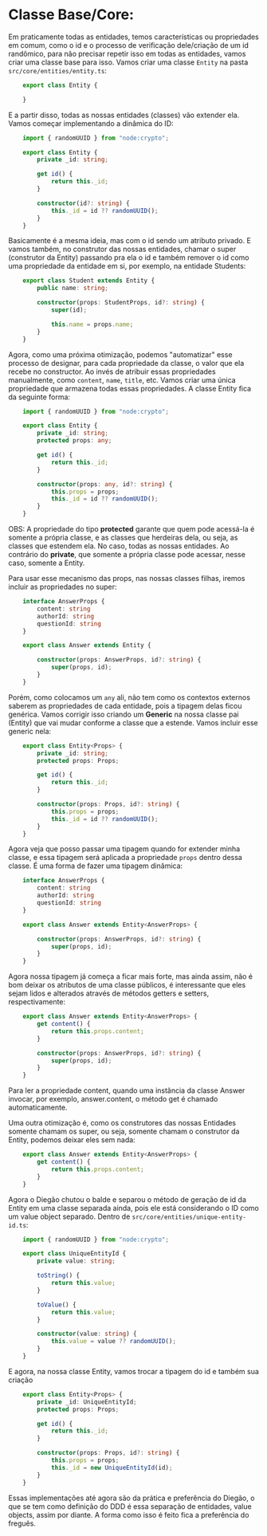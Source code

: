 # Classe Base/Core:

Em praticamente todas as entidades, temos características ou propriedades em comum, como o id e o processo de verificação dele/criação de um id randômico, para não precisar repetir isso em todas as entidades, vamos criar uma classe base para isso. Vamos criar uma classe `Entity` na pasta `src/core/entities/entity.ts`:

```ts
    export class Entity {

    }
```

E a partir disso, todas as nossas entidades (classes) vão extender ela. Vamos começar implementando a dinâmica do ID:

```ts
    import { randomUUID } from "node:crypto";

    export class Entity {
        private _id: string;

        get id() {
            return this._id;
        }

        constructor(id?: string) {
            this._id = id ?? randomUUID();
        }
    }
```

Basicamente é a mesma ideia, mas com o id sendo um atributo privado. E vamos também, no construtor das nossas entidades, chamar o super (construtor da Entity) passando pra ela o id e também remover o id como uma propriedade da entidade em si, por exemplo, na entidade Students:

```ts
    export class Student extends Entity {
        public name: string;

        constructor(props: StudentProps, id?: string) {
            super(id);

            this.name = props.name;
        }
    }
```

Agora, como uma próxima otimização, podemos "automatizar" esse processo de designar, para cada propriedade da classe, o valor que ela recebe no constructor. Ao invés de atribuir essas propriedades manualmente, como `content`, `name`, `title`, etc. Vamos criar uma única propriedade que armazena todas essas propriedades. A classe Entity fica da seguinte forma:

```ts
    import { randomUUID } from "node:crypto";

    export class Entity {
        private _id: string;
        protected props: any;

        get id() {
            return this._id;
        }

        constructor(props: any, id?: string) {
            this.props = props;
            this._id = id ?? randomUUID();
        }
    }
```

OBS: A propriedade do tipo **protected** garante que quem pode acessá-la é somente a própria classe, e as classes que herdeiras dela, ou seja, as classes que estendem ela. No caso, todas as nossas entidades. Ao contrário do **private**, que somente a própria classe pode acessar, nesse caso, somente a Entity.

Para usar esse mecanismo das props, nas nossas classes filhas, iremos incluir as propriedades no super:

```ts
    interface AnswerProps {
        content: string
        authorId: string
        questionId: string
    }

    export class Answer extends Entity {

        constructor(props: AnswerProps, id?: string) {
            super(props, id);
        }
    }
```

Porém, como colocamos um `any` ali, não tem como os contextos externos saberem as propriedades de cada entidade, pois a tipagem delas ficou genérica. Vamos corrigir isso criando um **Generic** na nossa classe pai (Entity) que vai mudar conforme a classe que a estende. Vamos incluir esse generic nela:

```ts
    export class Entity<Props> {
        private _id: string;
        protected props: Props;

        get id() {
            return this._id;
        }

        constructor(props: Props, id?: string) {
            this.props = props;
            this._id = id ?? randomUUID();
        }
    }
```

Agora veja que posso passar uma tipagem quando for extender minha classe, e essa tipagem será aplicada a propriedade `props` dentro dessa classe. É uma forma de fazer uma tipagem dinâmica:

```ts
    interface AnswerProps {
        content: string
        authorId: string
        questionId: string
    }

    export class Answer extends Entity<AnswerProps> {

        constructor(props: AnswerProps, id?: string) {
            super(props, id);
        }
    }
```

Agora nossa tipagem já começa a ficar mais forte, mas ainda assim, não é bom deixar os atributos de uma classe públicos, é interessante que eles sejam lidos e alterados através de métodos getters e setters, respectivamente:

```ts
    export class Answer extends Entity<AnswerProps> {
        get content() {
            return this.props.content;
        }

        constructor(props: AnswerProps, id?: string) {
            super(props, id);
        }
    }
```

Para ler a propriedade content, quando uma instância da classe Answer invocar, por exemplo, answer.content, o método get é chamado automaticamente. 

Uma outra otimização é, como os construtores das nossas Entidades somente chamam os super, ou seja, somente chamam o construtor da Entity, podemos deixar eles sem nada: 

```ts
    export class Answer extends Entity<AnswerProps> {
        get content() {
            return this.props.content;
        }
    }
```

Agora o Diegão chutou o balde e separou o método de geração de id da Entity em uma classe separada ainda, pois ele está considerando o ID como um value object separado. Dentro de `src/core/entities/unique-entity-id.ts`:

```ts
    import { randomUUID } from "node:crypto";

    export class UniqueEntityId {
        private value: string;

        toString() {
            return this.value;
        }

        toValue() {
            return this.value;
        }

        constructor(value: string) {
            this.value = value ?? randomUUID();
        }
    }
```

E agora, na nossa classe Entity, vamos trocar a tipagem do id e também sua criação

```ts
    export class Entity<Props> {
        private _id: UniqueEntityId;
        protected props: Props;

        get id() {
            return this._id;
        }

        constructor(props: Props, id?: string) {
            this.props = props;
            this._id = new UniqueEntityId(id);
        }
    }
```

Essas implementações até agora são da prática e preferência do Diegão, o que se tem como definição do DDD é essa separação de entidades, value objects, assim por diante. A forma como isso é feito fica a preferência do freguês.